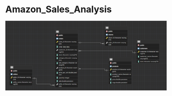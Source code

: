 # Amazon_Sales_Analysis
![Banner Image](https://github.com/Celina-Waskar/Amazon_Sales_Analysis/blob/main/ERD-AMAZON.png)
